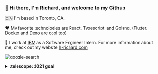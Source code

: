 ### 👋 Hi there, I'm Richard, and welcome to my Github

🇨🇦 I'm based in Toronto, CA.

♥️ My favorite technologies are [React](https://reactjs.org/), [Typescript](https://www.typescriptlang.org/), and [Golang](https://golang.org/). ([Flutter](https://flutter.dev/), [Docker](https://www.docker.com/) and [Deno](https://deno.land/) are cool too)

👔 I work at [IBM](https://www.ibm.com/ca-en) as a Software Engineer Intern. For more information about me, check out my website [h-richard.com](https://h-richard.com/).

![google-search](https://user-images.githubusercontent.com/44233784/86960308-514e5a80-c12d-11ea-9de3-0db333efdea5.gif)

<details>
  <summary><b>:telescope: 2021 goal</b></summary>
  I want to revisit Asia sometime and experience the technology scene there, I heard the developers there love to use <a href="https://vuejs.org/">Vue</a> 🤭. Also might take a crack at some AR/VR projects.
</details>

<!--
**H-Richard/H-Richard** is a ✨ _special_ ✨ repository because its `README.md` (this file) appears on your GitHub profile.

Here are some ideas to get you started:

- 🔭 I’m currently working on ...
- 🌱 I’m currently learning ...
- 👯 I’m looking to collaborate on ...
- 🤔 I’m looking for help with ...
- 💬 Ask me about ...
- 📫 How to reach me: ...
- 😄 Pronouns: ...
- ⚡ Fun fact: ...
-->
